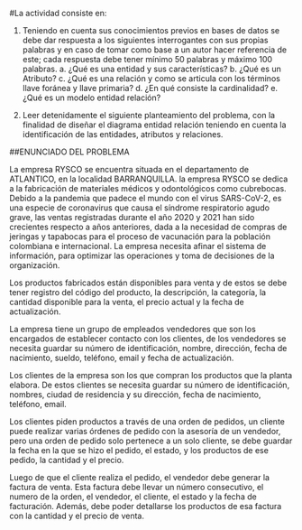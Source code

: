 #La actividad consiste en:

1. Teniendo en cuenta sus conocimientos previos en bases de datos se debe dar respuesta a los siguientes interrogantes con sus propias palabras y en caso de tomar como base a un autor hacer referencia de este; cada respuesta debe tener mínimo 50 palabras y máximo 100 palabras.
  a. ¿Qué es una entidad y sus características?
  b. ¿Qué es un Atributo?
  c. ¿Qué es una relación y como se articula con los términos llave foránea y llave primaria?
  d. ¿En qué consiste la cardinalidad?
  e. ¿Qué es un modelo entidad relación?
  
2. Leer detenidamente el siguiente planteamiento del problema, con la finalidad de diseñar el diagrama entidad relación teniendo en cuenta la identificación de las entidades, atributos y relaciones.

##ENUNCIADO DEL PROBLEMA
 
La empresa RYSCO se encuentra situada en el departamento de ATLANTICO, en la localidad BARRANQUILLA. la empresa RYSCO se dedica a la fabricación de materiales médicos y odontológicos como cubrebocas. Debido a la pandemia que padece el mundo con el virus SARS-CoV-2, es una especie de coronavirus que causa el síndrome respiratorio agudo grave, las ventas registradas durante el año 2020 y 2021 han sido crecientes respecto a años anteriores, dada a la necesidad de compras de jeringas y tapabocas para el proceso de vacunación para la población colombiana e internacional. La empresa necesita afinar el sistema de información, para optimizar las operaciones y toma de decisiones de la organización. 

Los productos fabricados están disponibles para venta y de estos se debe tener registro del código del producto, la descripción, la categoría, la cantidad disponible para la venta, el precio actual y la
fecha de actualización.

La empresa tiene un grupo de empleados vendedores que son los encargados de establecer contacto con los clientes, de los vendedores se necesita guardar su número de identificación, nombre, dirección, fecha de nacimiento, sueldo, teléfono, email y fecha de actualización.

Los clientes de la empresa son los que compran los productos que la planta elabora. De estos clientes se necesita guardar su número de identificación, nombres, ciudad de residencia y su dirección, fecha de nacimiento, teléfono, email.

Los clientes piden productos a través de una orden de pedidos, un cliente puede realizar varias órdenes de pedido con la asesoría de un vendedor, pero una orden de pedido solo pertenece a un solo cliente, se debe guardar la fecha en la que se hizo el pedido, el estado, y los productos de ese pedido, la cantidad y el precio.

Luego de que el cliente realiza el pedido, el vendedor debe generar la factura de venta. Esta factura debe llevar un número consecutivo, el numero de la orden, el vendedor, el cliente, el estado y la fecha de facturación. Además, debe poder detallarse los productos de esa factura con la cantidad y el precio de venta.
